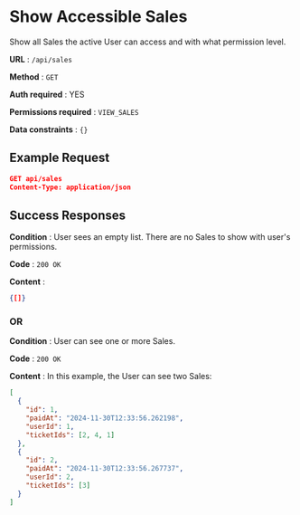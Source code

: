 # Show Accessible Sales

Show all Sales the active User can access and with what permission level.

**URL** : `/api/sales`

**Method** : `GET`

**Auth required** : YES

**Permissions required** : `VIEW_SALES`

**Data constraints** : `{}`

## Example Request

```json
GET api/sales
Content-Type: application/json
```

## Success Responses

**Condition** : User sees an empty list. There are no Sales to show with user's permissions.

**Code** : `200 OK`

**Content** :

```json
{[]}
```

### OR

**Condition** : User can see one or more Sales.

**Code** : `200 OK`

**Content** : In this example, the User can see two Sales:

```json
[
  {
    "id": 1,
    "paidAt": "2024-11-30T12:33:56.262198",
    "userId": 1,
    "ticketIds": [2, 4, 1]
  },
  {
    "id": 2,
    "paidAt": "2024-11-30T12:33:56.267737",
    "userId": 2,
    "ticketIds": [3]
  }
]
```
